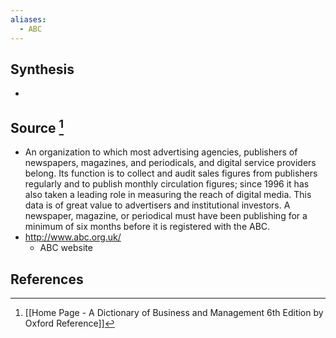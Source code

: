 ```yaml
---
aliases:
  - ABC
---
```

## Synthesis
- 
## Source [^1]
- An organization to which most advertising agencies, publishers of newspapers, magazines, and periodicals, and digital service providers belong. Its function is to collect and audit sales figures from publishers regularly and to publish monthly circulation figures; since 1996 it has also taken a leading role in measuring the reach of digital media. This data is of great value to advertisers and institutional investors. A newspaper, magazine, or periodical must have been publishing for a minimum of six months before it is registered with the ABC.
- http://www.abc.org.uk/
	- ABC website
## References

[^1]: [[Home Page - A Dictionary of Business and Management 6th Edition by Oxford Reference]]